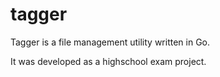 # tagger
Tagger is a file management utility written in Go.

It was developed as a highschool exam project.
